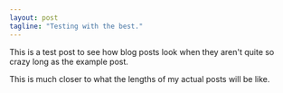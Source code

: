 ```yaml
---
layout: post
tagline: "Testing with the best."
---
```

This is a test post to see how blog posts look when they aren't quite so crazy long as the example post.

This is much closer to what the lengths of my actual posts will be like.